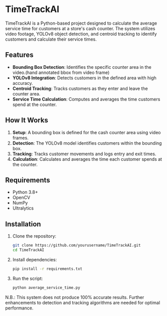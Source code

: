 # TimeTrackAI  

TimeTrackAI is a Python-based project designed to calculate the average service time for customers at a store's cash counter. The system utilizes video footage, YOLOv8 object detection, and centroid tracking to identify customers and calculate their service times.  

## Features  
- **Bounding Box Detection**: Identifies the specific counter area in the video.(hand annotated bbox from  video frame)  
- **YOLOv8 Integration**: Detects customers in the defined area with high accuracy.  
- **Centroid Tracking**: Tracks customers as they enter and leave the counter area.  
- **Service Time Calculation**: Computes and averages the time customers spend at the counter.  

## How It Works  
1. **Setup**: A bounding box is defined for the cash counter area using video frames.  
2. **Detection**: The YOLOv8 model identifies customers within the bounding box.  
3. **Tracking**: Tracks customer movements and logs entry and exit times.  
4. **Calculation**: Calculates and averages the time each customer spends at the counter.  

## Requirements  
- Python 3.8+  
- OpenCV  
- NumPy  
- Ultralytics  

## Installation  
1. Clone the repository:  
   ```bash
   git clone https://github.com/yourusername/TimeTrackAI.git
   cd TimeTrackAI

2. Install dependencies:
    ```bash
    pip install -r requirements.txt
3. Run the script:
   ```bash
   python average_service_time.py

N.B.: This system does not produce 100% accurate results. Further enhancements to detection and tracking algorithms are needed for optimal performance.